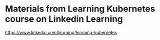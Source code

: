 # Materials from Learning Kubernetes course on Linkedin Learning

https://www.linkedin.com/learning/learning-kubernetes
